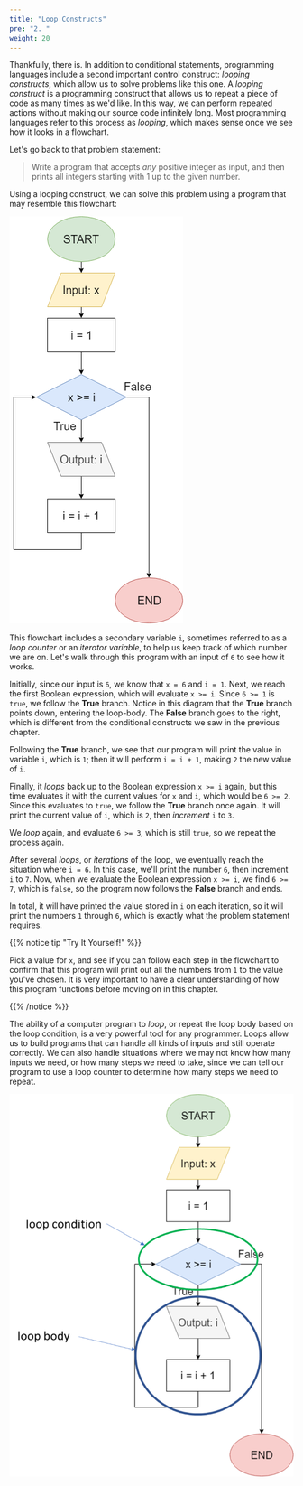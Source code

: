 ```yaml
---
title: "Loop Constructs"
pre: "2. "
weight: 20
---
```


Thankfully, there is. In addition to conditional statements, programming languages include a second important control construct: _looping constructs_, which allow us to solve problems like this one. A _looping construct_ is a programming construct that allows us to repeat a piece of code as many times as we'd like. In this way, we can perform repeated actions without making our source code infinitely long. Most programming languages refer to this process as _looping_, which makes sense once we see how it looks in a flowchart.

Let's go back to that problem statement:

> Write a program that accepts _any_ positive integer as input, and then prints all integers starting with 1 up to the given number. 

Using a looping construct, we can solve this problem using a program that may resemble this flowchart:

![Looping Program Flowchart](/images/05-loop/5.2.countuploop.png)

This flowchart includes a secondary variable `i`, sometimes referred to as a _loop counter_ or an _iterator variable_, to help us keep track of which number we are on. Let's walk through this program with an input of `6` to see how it works.

Initially, since our input is `6`, we know that `x = 6` and `i = 1`. Next, we reach the first Boolean expression, which will evaluate `x >= i`. Since `6 >= 1` is `true`, we follow the **True** branch. Notice in this diagram that the **True** branch points down, entering the loop-body.  The **False** branch goes to the right, which is different from the conditional constructs we saw in the previous chapter.

Following the **True** branch, we see that our program will print the value in variable `i`, which is `1`; then it will perform `i = i + 1`, making `2` the new value of `i`. 

Finally, it _loops_ back up to the Boolean expression `x >= i` again, but this time evaluates it with the current values for `x` and `i`, which would be `6 >= 2`. Since this evaluates to `true`, we follow the **True** branch once again. It will print the current value of `i`, which is `2`, then _increment_ `i` to `3`. 

We _loop_ again, and evaluate `6 >= 3`, which is still `true`, so we repeat the process again. 

After several _loops_, or _iterations_ of the loop, we eventually reach the situation where `i = 6`. In this case, we'll print the number `6`, then increment `i` to `7`. Now, when we evaluate the Boolean expression `x >= i`, we find `6 >= 7`, which is `false`, so the program now follows the **False** branch and ends. 

In total, it will have printed the value stored in `i` on each iteration, so it will print the numbers `1` through `6`, which is exactly what the problem statement requires.

{{% notice tip "Try It Yourself!" %}}

Pick a value for `x`, and see if you can follow each step in the flowchart to confirm that this program will print out all the numbers from `1` to the value you've chosen. It is very important to have a clear understanding of how this program functions before moving on in this chapter.

{{% /notice %}}

The ability of a computer program to _loop_, or repeat the loop body based on the loop condition, is a very powerful tool for any programmer. Loops allow us to build programs that can handle all kinds of inputs and still operate correctly. We can also handle situations where we may not know how many inputs we need, or how many steps we need to take, since we can tell our program to use a loop counter to determine how many steps we need to repeat. 


![Loop Flowchart elements](/images/05-loop/5-loopconstruct_1.png)